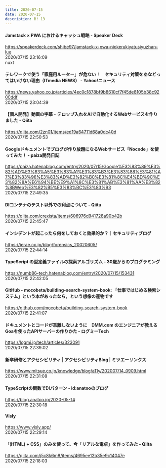 ```yaml
---
title: 2020-07-15
date: 2020-07-15
description: B! 13
---
```


#### Jamstack × PWA におけるキャッシュ戦略 - Speaker Deck
https://speakerdeck.com/shibe97/jamstack-x-pwa-niokerukiyatusiyuzhan-lue<br>
2020/07/15 23:16:09<br>
nuxt


#### テレワークで使う「家庭用ルーター」が危ない！　セキュリティ対策をあなどってはいけない理由（ITmedia NEWS） - Yahoo!ニュース
https://news.yahoo.co.jp/articles/4ec0c1878bf9b8610cf7f45de8105b38c9200ddf<br>
2020/07/15 23:04:39<br>


#### 【個人開発】動画の字幕・テロップ入れをAIで自動化するWebサービスを作りました - Qiita
https://qiita.com/2zn01/items/ed19a64711d68a0dc40d<br>
2020/07/15 22:50:53<br>


#### Googleドキュメントでブログが作り放題になるWebサービス「Nocode」を使ってみた！ - paiza開発日誌
https://paiza.hatenablog.com/entry/2020/07/15/Google%E3%83%89%E3%82%AD%E3%83%A5%E3%83%A1%E3%83%B3%E3%83%88%E3%81%A7%E3%83%96%E3%83%AD%E3%82%B0%E3%81%8C%E4%BD%9C%E3%82%8A%E6%94%BE%E9%A1%8C%E3%81%AB%E3%81%AA%E3%82%8BWeb%E3%82%B5%E3%83%BC%E3%83%93<br>
2020/07/15 22:49:35<br>


#### DIコンテナのテスト以外での利点について - Qiita
https://qiita.com/crexista/items/606976d941728a90b42b<br>
2020/07/15 22:45:47<br>


#### インシデントが起こったら何をしておくと効果的か？｜セキュリティブログ
https://ierae.co.jp/blog/forensics_20020605/<br>
2020/07/15 22:44:14<br>


#### TypeScript の型定義ファイルの探索アルゴリズム - 30歳からのプログラミング
https://numb86-tech.hatenablog.com/entry/2020/07/15/153431<br>
2020/07/15 22:42:05<br>


#### GitHub - mocobeta/building-search-system-book: 「仕事ではじめる検索システム」という本があったなら，という想像の産物です
https://github.com/mocobeta/building-search-system-book<br>
2020/07/15 22:41:07<br>


#### ドキュメントとコードが乖離しないように　DMM.com のエンジニアが教えるGoaを使ったAPIサーバーの作りかた - ログミーTech
https://logmi.jp/tech/articles/323091<br>
2020/07/15 22:39:02<br>


#### 新卒研修とアクセシビリティ | アクセシビリティBlog | ミツエーリンクス
https://www.mitsue.co.jp/knowledge/blog/a11y/202007/14_0909.html<br>
2020/07/15 22:31:08<br>


#### TypeScriptの関数でDIパターン - id:anatooのブログ
https://blog.anatoo.jp/2020-05-14<br>
2020/07/15 22:30:18<br>


#### Visly
https://www.visly.app/<br>
2020/07/15 22:29:14<br>


#### 「(HTML) + CSS」のみを使って、今「リアルな電卓」を作ってみた - Qiita
https://qiita.com/j5c8k6m8/items/4695ee12b35e9c14047e<br>
2020/07/15 22:18:03<br>


